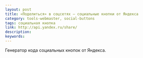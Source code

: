 ```yaml
---
layout: post
title: «Поделиться» в соцсетях — социальные кнопки от Яндекса
category: tools-webmaster, social-buttons
tags: социальная кнопка
link: http://api.yandex.ru/share/
description:
keywords:
---
```


<p>Генератор кода социальных кнопок от Яндекса.</p>
